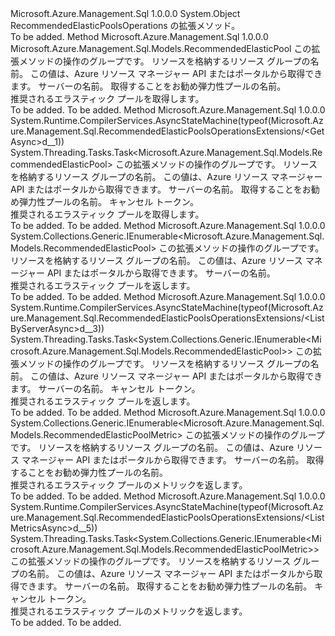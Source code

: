 <Type Name="RecommendedElasticPoolsOperationsExtensions" FullName="Microsoft.Azure.Management.Sql.RecommendedElasticPoolsOperationsExtensions">
  <TypeSignature Language="C#" Value="public static class RecommendedElasticPoolsOperationsExtensions" />
  <TypeSignature Language="ILAsm" Value=".class public auto ansi abstract sealed beforefieldinit RecommendedElasticPoolsOperationsExtensions extends System.Object" />
  <TypeSignature Language="DocId" Value="T:Microsoft.Azure.Management.Sql.RecommendedElasticPoolsOperationsExtensions" />
  <TypeSignature Language="VB.NET" Value="Public Module RecommendedElasticPoolsOperationsExtensions" />
  <TypeSignature Language="F#" Value="type RecommendedElasticPoolsOperationsExtensions = class" />
  <AssemblyInfo>
    <AssemblyName>Microsoft.Azure.Management.Sql</AssemblyName>
    <AssemblyVersion>1.0.0.0</AssemblyVersion>
  </AssemblyInfo>
  <Base>
    <BaseTypeName>System.Object</BaseTypeName>
  </Base>
  <Interfaces />
  <Docs>
    <summary>
            RecommendedElasticPoolsOperations の拡張メソッド。
            </summary>
    <remarks>To be added.</remarks>
  </Docs>
  <Members>
    <Member MemberName="Get">
      <MemberSignature Language="C#" Value="public static Microsoft.Azure.Management.Sql.Models.RecommendedElasticPool Get (this Microsoft.Azure.Management.Sql.IRecommendedElasticPoolsOperations operations, string resourceGroupName, string serverName, string recommendedElasticPoolName);" />
      <MemberSignature Language="ILAsm" Value=".method public static hidebysig class Microsoft.Azure.Management.Sql.Models.RecommendedElasticPool Get(class Microsoft.Azure.Management.Sql.IRecommendedElasticPoolsOperations operations, string resourceGroupName, string serverName, string recommendedElasticPoolName) cil managed" />
      <MemberSignature Language="DocId" Value="M:Microsoft.Azure.Management.Sql.RecommendedElasticPoolsOperationsExtensions.Get(Microsoft.Azure.Management.Sql.IRecommendedElasticPoolsOperations,System.String,System.String,System.String)" />
      <MemberSignature Language="VB.NET" Value="&lt;Extension()&gt;&#xA;Public Function Get (operations As IRecommendedElasticPoolsOperations, resourceGroupName As String, serverName As String, recommendedElasticPoolName As String) As RecommendedElasticPool" />
      <MemberSignature Language="F#" Value="static member Get : Microsoft.Azure.Management.Sql.IRecommendedElasticPoolsOperations * string * string * string -&gt; Microsoft.Azure.Management.Sql.Models.RecommendedElasticPool" Usage="Microsoft.Azure.Management.Sql.RecommendedElasticPoolsOperationsExtensions.Get (operations, resourceGroupName, serverName, recommendedElasticPoolName)" />
      <MemberType>Method</MemberType>
      <AssemblyInfo>
        <AssemblyName>Microsoft.Azure.Management.Sql</AssemblyName>
        <AssemblyVersion>1.0.0.0</AssemblyVersion>
      </AssemblyInfo>
      <ReturnValue>
        <ReturnType>Microsoft.Azure.Management.Sql.Models.RecommendedElasticPool</ReturnType>
      </ReturnValue>
      <Parameters>
        <Parameter Name="operations" Type="Microsoft.Azure.Management.Sql.IRecommendedElasticPoolsOperations" RefType="this" />
        <Parameter Name="resourceGroupName" Type="System.String" />
        <Parameter Name="serverName" Type="System.String" />
        <Parameter Name="recommendedElasticPoolName" Type="System.String" />
      </Parameters>
      <Docs>
        <param name="operations">
            この拡張メソッドの操作のグループです。
            </param>
        <param name="resourceGroupName">
            リソースを格納するリソース グループの名前。 この値は、Azure リソース マネージャー API またはポータルから取得できます。
            </param>
        <param name="serverName">
            サーバーの名前。
            </param>
        <param name="recommendedElasticPoolName">
            取得することをお勧め弾力性プールの名前。
            </param>
        <summary>
            推奨されるエラスティック プールを取得します。
            </summary>
        <returns>To be added.</returns>
        <remarks>To be added.</remarks>
      </Docs>
    </Member>
    <Member MemberName="GetAsync">
      <MemberSignature Language="C#" Value="public static System.Threading.Tasks.Task&lt;Microsoft.Azure.Management.Sql.Models.RecommendedElasticPool&gt; GetAsync (this Microsoft.Azure.Management.Sql.IRecommendedElasticPoolsOperations operations, string resourceGroupName, string serverName, string recommendedElasticPoolName, System.Threading.CancellationToken cancellationToken = null);" />
      <MemberSignature Language="ILAsm" Value=".method public static hidebysig class System.Threading.Tasks.Task`1&lt;class Microsoft.Azure.Management.Sql.Models.RecommendedElasticPool&gt; GetAsync(class Microsoft.Azure.Management.Sql.IRecommendedElasticPoolsOperations operations, string resourceGroupName, string serverName, string recommendedElasticPoolName, valuetype System.Threading.CancellationToken cancellationToken) cil managed" />
      <MemberSignature Language="DocId" Value="M:Microsoft.Azure.Management.Sql.RecommendedElasticPoolsOperationsExtensions.GetAsync(Microsoft.Azure.Management.Sql.IRecommendedElasticPoolsOperations,System.String,System.String,System.String,System.Threading.CancellationToken)" />
      <MemberSignature Language="F#" Value="static member GetAsync : Microsoft.Azure.Management.Sql.IRecommendedElasticPoolsOperations * string * string * string * System.Threading.CancellationToken -&gt; System.Threading.Tasks.Task&lt;Microsoft.Azure.Management.Sql.Models.RecommendedElasticPool&gt;" Usage="Microsoft.Azure.Management.Sql.RecommendedElasticPoolsOperationsExtensions.GetAsync (operations, resourceGroupName, serverName, recommendedElasticPoolName, cancellationToken)" />
      <MemberType>Method</MemberType>
      <AssemblyInfo>
        <AssemblyName>Microsoft.Azure.Management.Sql</AssemblyName>
        <AssemblyVersion>1.0.0.0</AssemblyVersion>
      </AssemblyInfo>
      <Attributes>
        <Attribute>
          <AttributeName>System.Runtime.CompilerServices.AsyncStateMachine(typeof(Microsoft.Azure.Management.Sql.RecommendedElasticPoolsOperationsExtensions/&lt;GetAsync&gt;d__1))</AttributeName>
        </Attribute>
      </Attributes>
      <ReturnValue>
        <ReturnType>System.Threading.Tasks.Task&lt;Microsoft.Azure.Management.Sql.Models.RecommendedElasticPool&gt;</ReturnType>
      </ReturnValue>
      <Parameters>
        <Parameter Name="operations" Type="Microsoft.Azure.Management.Sql.IRecommendedElasticPoolsOperations" RefType="this" />
        <Parameter Name="resourceGroupName" Type="System.String" />
        <Parameter Name="serverName" Type="System.String" />
        <Parameter Name="recommendedElasticPoolName" Type="System.String" />
        <Parameter Name="cancellationToken" Type="System.Threading.CancellationToken" />
      </Parameters>
      <Docs>
        <param name="operations">
            この拡張メソッドの操作のグループです。
            </param>
        <param name="resourceGroupName">
            リソースを格納するリソース グループの名前。 この値は、Azure リソース マネージャー API またはポータルから取得できます。
            </param>
        <param name="serverName">
            サーバーの名前。
            </param>
        <param name="recommendedElasticPoolName">
            取得することをお勧め弾力性プールの名前。
            </param>
        <param name="cancellationToken">
            キャンセル トークン。
            </param>
        <summary>
            推奨されるエラスティック プールを取得します。
            </summary>
        <returns>To be added.</returns>
        <remarks>To be added.</remarks>
      </Docs>
    </Member>
    <Member MemberName="ListByServer">
      <MemberSignature Language="C#" Value="public static System.Collections.Generic.IEnumerable&lt;Microsoft.Azure.Management.Sql.Models.RecommendedElasticPool&gt; ListByServer (this Microsoft.Azure.Management.Sql.IRecommendedElasticPoolsOperations operations, string resourceGroupName, string serverName);" />
      <MemberSignature Language="ILAsm" Value=".method public static hidebysig class System.Collections.Generic.IEnumerable`1&lt;class Microsoft.Azure.Management.Sql.Models.RecommendedElasticPool&gt; ListByServer(class Microsoft.Azure.Management.Sql.IRecommendedElasticPoolsOperations operations, string resourceGroupName, string serverName) cil managed" />
      <MemberSignature Language="DocId" Value="M:Microsoft.Azure.Management.Sql.RecommendedElasticPoolsOperationsExtensions.ListByServer(Microsoft.Azure.Management.Sql.IRecommendedElasticPoolsOperations,System.String,System.String)" />
      <MemberSignature Language="VB.NET" Value="&lt;Extension()&gt;&#xA;Public Function ListByServer (operations As IRecommendedElasticPoolsOperations, resourceGroupName As String, serverName As String) As IEnumerable(Of RecommendedElasticPool)" />
      <MemberSignature Language="F#" Value="static member ListByServer : Microsoft.Azure.Management.Sql.IRecommendedElasticPoolsOperations * string * string -&gt; seq&lt;Microsoft.Azure.Management.Sql.Models.RecommendedElasticPool&gt;" Usage="Microsoft.Azure.Management.Sql.RecommendedElasticPoolsOperationsExtensions.ListByServer (operations, resourceGroupName, serverName)" />
      <MemberType>Method</MemberType>
      <AssemblyInfo>
        <AssemblyName>Microsoft.Azure.Management.Sql</AssemblyName>
        <AssemblyVersion>1.0.0.0</AssemblyVersion>
      </AssemblyInfo>
      <ReturnValue>
        <ReturnType>System.Collections.Generic.IEnumerable&lt;Microsoft.Azure.Management.Sql.Models.RecommendedElasticPool&gt;</ReturnType>
      </ReturnValue>
      <Parameters>
        <Parameter Name="operations" Type="Microsoft.Azure.Management.Sql.IRecommendedElasticPoolsOperations" RefType="this" />
        <Parameter Name="resourceGroupName" Type="System.String" />
        <Parameter Name="serverName" Type="System.String" />
      </Parameters>
      <Docs>
        <param name="operations">
            この拡張メソッドの操作のグループです。
            </param>
        <param name="resourceGroupName">
            リソースを格納するリソース グループの名前。 この値は、Azure リソース マネージャー API またはポータルから取得できます。
            </param>
        <param name="serverName">
            サーバーの名前。
            </param>
        <summary>
            推奨されるエラスティック プールを返します。
            </summary>
        <returns>To be added.</returns>
        <remarks>To be added.</remarks>
      </Docs>
    </Member>
    <Member MemberName="ListByServerAsync">
      <MemberSignature Language="C#" Value="public static System.Threading.Tasks.Task&lt;System.Collections.Generic.IEnumerable&lt;Microsoft.Azure.Management.Sql.Models.RecommendedElasticPool&gt;&gt; ListByServerAsync (this Microsoft.Azure.Management.Sql.IRecommendedElasticPoolsOperations operations, string resourceGroupName, string serverName, System.Threading.CancellationToken cancellationToken = null);" />
      <MemberSignature Language="ILAsm" Value=".method public static hidebysig class System.Threading.Tasks.Task`1&lt;class System.Collections.Generic.IEnumerable`1&lt;class Microsoft.Azure.Management.Sql.Models.RecommendedElasticPool&gt;&gt; ListByServerAsync(class Microsoft.Azure.Management.Sql.IRecommendedElasticPoolsOperations operations, string resourceGroupName, string serverName, valuetype System.Threading.CancellationToken cancellationToken) cil managed" />
      <MemberSignature Language="DocId" Value="M:Microsoft.Azure.Management.Sql.RecommendedElasticPoolsOperationsExtensions.ListByServerAsync(Microsoft.Azure.Management.Sql.IRecommendedElasticPoolsOperations,System.String,System.String,System.Threading.CancellationToken)" />
      <MemberSignature Language="F#" Value="static member ListByServerAsync : Microsoft.Azure.Management.Sql.IRecommendedElasticPoolsOperations * string * string * System.Threading.CancellationToken -&gt; System.Threading.Tasks.Task&lt;seq&lt;Microsoft.Azure.Management.Sql.Models.RecommendedElasticPool&gt;&gt;" Usage="Microsoft.Azure.Management.Sql.RecommendedElasticPoolsOperationsExtensions.ListByServerAsync (operations, resourceGroupName, serverName, cancellationToken)" />
      <MemberType>Method</MemberType>
      <AssemblyInfo>
        <AssemblyName>Microsoft.Azure.Management.Sql</AssemblyName>
        <AssemblyVersion>1.0.0.0</AssemblyVersion>
      </AssemblyInfo>
      <Attributes>
        <Attribute>
          <AttributeName>System.Runtime.CompilerServices.AsyncStateMachine(typeof(Microsoft.Azure.Management.Sql.RecommendedElasticPoolsOperationsExtensions/&lt;ListByServerAsync&gt;d__3))</AttributeName>
        </Attribute>
      </Attributes>
      <ReturnValue>
        <ReturnType>System.Threading.Tasks.Task&lt;System.Collections.Generic.IEnumerable&lt;Microsoft.Azure.Management.Sql.Models.RecommendedElasticPool&gt;&gt;</ReturnType>
      </ReturnValue>
      <Parameters>
        <Parameter Name="operations" Type="Microsoft.Azure.Management.Sql.IRecommendedElasticPoolsOperations" RefType="this" />
        <Parameter Name="resourceGroupName" Type="System.String" />
        <Parameter Name="serverName" Type="System.String" />
        <Parameter Name="cancellationToken" Type="System.Threading.CancellationToken" />
      </Parameters>
      <Docs>
        <param name="operations">
            この拡張メソッドの操作のグループです。
            </param>
        <param name="resourceGroupName">
            リソースを格納するリソース グループの名前。 この値は、Azure リソース マネージャー API またはポータルから取得できます。
            </param>
        <param name="serverName">
            サーバーの名前。
            </param>
        <param name="cancellationToken">
            キャンセル トークン。
            </param>
        <summary>
            推奨されるエラスティック プールを返します。
            </summary>
        <returns>To be added.</returns>
        <remarks>To be added.</remarks>
      </Docs>
    </Member>
    <Member MemberName="ListMetrics">
      <MemberSignature Language="C#" Value="public static System.Collections.Generic.IEnumerable&lt;Microsoft.Azure.Management.Sql.Models.RecommendedElasticPoolMetric&gt; ListMetrics (this Microsoft.Azure.Management.Sql.IRecommendedElasticPoolsOperations operations, string resourceGroupName, string serverName, string recommendedElasticPoolName);" />
      <MemberSignature Language="ILAsm" Value=".method public static hidebysig class System.Collections.Generic.IEnumerable`1&lt;class Microsoft.Azure.Management.Sql.Models.RecommendedElasticPoolMetric&gt; ListMetrics(class Microsoft.Azure.Management.Sql.IRecommendedElasticPoolsOperations operations, string resourceGroupName, string serverName, string recommendedElasticPoolName) cil managed" />
      <MemberSignature Language="DocId" Value="M:Microsoft.Azure.Management.Sql.RecommendedElasticPoolsOperationsExtensions.ListMetrics(Microsoft.Azure.Management.Sql.IRecommendedElasticPoolsOperations,System.String,System.String,System.String)" />
      <MemberSignature Language="VB.NET" Value="&lt;Extension()&gt;&#xA;Public Function ListMetrics (operations As IRecommendedElasticPoolsOperations, resourceGroupName As String, serverName As String, recommendedElasticPoolName As String) As IEnumerable(Of RecommendedElasticPoolMetric)" />
      <MemberSignature Language="F#" Value="static member ListMetrics : Microsoft.Azure.Management.Sql.IRecommendedElasticPoolsOperations * string * string * string -&gt; seq&lt;Microsoft.Azure.Management.Sql.Models.RecommendedElasticPoolMetric&gt;" Usage="Microsoft.Azure.Management.Sql.RecommendedElasticPoolsOperationsExtensions.ListMetrics (operations, resourceGroupName, serverName, recommendedElasticPoolName)" />
      <MemberType>Method</MemberType>
      <AssemblyInfo>
        <AssemblyName>Microsoft.Azure.Management.Sql</AssemblyName>
        <AssemblyVersion>1.0.0.0</AssemblyVersion>
      </AssemblyInfo>
      <ReturnValue>
        <ReturnType>System.Collections.Generic.IEnumerable&lt;Microsoft.Azure.Management.Sql.Models.RecommendedElasticPoolMetric&gt;</ReturnType>
      </ReturnValue>
      <Parameters>
        <Parameter Name="operations" Type="Microsoft.Azure.Management.Sql.IRecommendedElasticPoolsOperations" RefType="this" />
        <Parameter Name="resourceGroupName" Type="System.String" />
        <Parameter Name="serverName" Type="System.String" />
        <Parameter Name="recommendedElasticPoolName" Type="System.String" />
      </Parameters>
      <Docs>
        <param name="operations">
            この拡張メソッドの操作のグループです。
            </param>
        <param name="resourceGroupName">
            リソースを格納するリソース グループの名前。 この値は、Azure リソース マネージャー API またはポータルから取得できます。
            </param>
        <param name="serverName">
            サーバーの名前。
            </param>
        <param name="recommendedElasticPoolName">
            取得することをお勧め弾力性プールの名前。
            </param>
        <summary>
            推奨されるエラスティック プールのメトリックを返します。
            </summary>
        <returns>To be added.</returns>
        <remarks>To be added.</remarks>
      </Docs>
    </Member>
    <Member MemberName="ListMetricsAsync">
      <MemberSignature Language="C#" Value="public static System.Threading.Tasks.Task&lt;System.Collections.Generic.IEnumerable&lt;Microsoft.Azure.Management.Sql.Models.RecommendedElasticPoolMetric&gt;&gt; ListMetricsAsync (this Microsoft.Azure.Management.Sql.IRecommendedElasticPoolsOperations operations, string resourceGroupName, string serverName, string recommendedElasticPoolName, System.Threading.CancellationToken cancellationToken = null);" />
      <MemberSignature Language="ILAsm" Value=".method public static hidebysig class System.Threading.Tasks.Task`1&lt;class System.Collections.Generic.IEnumerable`1&lt;class Microsoft.Azure.Management.Sql.Models.RecommendedElasticPoolMetric&gt;&gt; ListMetricsAsync(class Microsoft.Azure.Management.Sql.IRecommendedElasticPoolsOperations operations, string resourceGroupName, string serverName, string recommendedElasticPoolName, valuetype System.Threading.CancellationToken cancellationToken) cil managed" />
      <MemberSignature Language="DocId" Value="M:Microsoft.Azure.Management.Sql.RecommendedElasticPoolsOperationsExtensions.ListMetricsAsync(Microsoft.Azure.Management.Sql.IRecommendedElasticPoolsOperations,System.String,System.String,System.String,System.Threading.CancellationToken)" />
      <MemberSignature Language="F#" Value="static member ListMetricsAsync : Microsoft.Azure.Management.Sql.IRecommendedElasticPoolsOperations * string * string * string * System.Threading.CancellationToken -&gt; System.Threading.Tasks.Task&lt;seq&lt;Microsoft.Azure.Management.Sql.Models.RecommendedElasticPoolMetric&gt;&gt;" Usage="Microsoft.Azure.Management.Sql.RecommendedElasticPoolsOperationsExtensions.ListMetricsAsync (operations, resourceGroupName, serverName, recommendedElasticPoolName, cancellationToken)" />
      <MemberType>Method</MemberType>
      <AssemblyInfo>
        <AssemblyName>Microsoft.Azure.Management.Sql</AssemblyName>
        <AssemblyVersion>1.0.0.0</AssemblyVersion>
      </AssemblyInfo>
      <Attributes>
        <Attribute>
          <AttributeName>System.Runtime.CompilerServices.AsyncStateMachine(typeof(Microsoft.Azure.Management.Sql.RecommendedElasticPoolsOperationsExtensions/&lt;ListMetricsAsync&gt;d__5))</AttributeName>
        </Attribute>
      </Attributes>
      <ReturnValue>
        <ReturnType>System.Threading.Tasks.Task&lt;System.Collections.Generic.IEnumerable&lt;Microsoft.Azure.Management.Sql.Models.RecommendedElasticPoolMetric&gt;&gt;</ReturnType>
      </ReturnValue>
      <Parameters>
        <Parameter Name="operations" Type="Microsoft.Azure.Management.Sql.IRecommendedElasticPoolsOperations" RefType="this" />
        <Parameter Name="resourceGroupName" Type="System.String" />
        <Parameter Name="serverName" Type="System.String" />
        <Parameter Name="recommendedElasticPoolName" Type="System.String" />
        <Parameter Name="cancellationToken" Type="System.Threading.CancellationToken" />
      </Parameters>
      <Docs>
        <param name="operations">
            この拡張メソッドの操作のグループです。
            </param>
        <param name="resourceGroupName">
            リソースを格納するリソース グループの名前。 この値は、Azure リソース マネージャー API またはポータルから取得できます。
            </param>
        <param name="serverName">
            サーバーの名前。
            </param>
        <param name="recommendedElasticPoolName">
            取得することをお勧め弾力性プールの名前。
            </param>
        <param name="cancellationToken">
            キャンセル トークン。
            </param>
        <summary>
            推奨されるエラスティック プールのメトリックを返します。
            </summary>
        <returns>To be added.</returns>
        <remarks>To be added.</remarks>
      </Docs>
    </Member>
  </Members>
</Type>